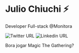 # Julio Chiuchi ⚡️ 

Developer Full-stack @Monitora

![Twitter URL](https://img.shields.io/twitter/url?label=Julio%20Chiuchi&logo=twitter&style=social&url=https://twitter.com/juliochiuchi)
![Linkedin URL](https://img.shields.io/twitter/url?label=Julio%20Chiuchi&logo=linkedin&style=social&url=https://br.linkedin.com/juliochiuchi)

Bora jogar Magic The Gathering?



<!--
**juliochiuchi/juliochiuchi** is a ✨ _special_ ✨ repository because its `README.md` (this file) appears on your GitHub profile.

<p align="left">
<a href="https://twitter.com/juliochiuchi" target="blank"><img align="center" src="https://cdn.jsdelivr.net/npm/simple-icons@3.0.1/icons/twitter.svg" alt="juliochiuchi" height="20" width="20" /></a>
<a href="https://linkedin.com/in/juliochiuchi" target="blank"><img align="center" src="https://cdn.jsdelivr.net/npm/simple-icons@3.0.1/icons/linkedin.svg" alt="juliochiuchi" height="20" width="20" /></a>
</p>

Here are some ideas to get you started:

- 🔭 I’m currently working on ...
- 🌱 I’m currently learning ...
- 👯 I’m looking to collaborate on ...
- 🤔 I’m looking for help with ...
- 💬 Ask me about ...
- 📫 How to reach me: ...
- 😄 Pronouns: ...
- ⚡ Fun fact: ...
-->
